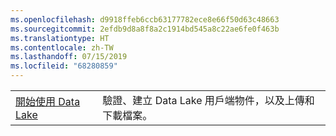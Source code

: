 ```yaml
---
ms.openlocfilehash: d9918ffeb6ccb63177782ece8e66f50d63c48663
ms.sourcegitcommit: 2efdb9d8a8f8a2c1914bd545a8c22ae6fe0f463b
ms.translationtype: HT
ms.contentlocale: zh-TW
ms.lasthandoff: 07/15/2019
ms.locfileid: "68280859"
---
```

|  |  |
|---------|---------|
| [開始使用 Data Lake][1] | 驗證、建立 Data Lake 用戶端物件，以及上傳和下載檔案。 |

[1]: https://azure.microsoft.com/resources/samples/data-lake-store-java-upload-download-get-started/